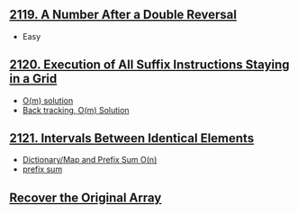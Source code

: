 ## [2119. A Number After a Double Reversal](https://leetcode.com/contest/weekly-contest-273/problems/a-number-after-a-double-reversal)
- Easy

## [2120. Execution of All Suffix Instructions Staying in a Grid](https://leetcode.com/contest/weekly-contest-273/problems/execution-of-all-suffix-instructions-staying-in-a-grid)
- [O(m) solution](https://leetcode.com/problems/execution-of-all-suffix-instructions-staying-in-a-grid/discuss/1647617/python-O(m)-solution-with-detailed-explanation.)
- [Back tracking, O(m) Solution](https://leetcode.com/problems/execution-of-all-suffix-instructions-staying-in-a-grid/discuss/1647654/Python-Back-tracking-O(m)-Solution)

## [2121. Intervals Between Identical Elements](https://leetcode.com/contest/weekly-contest-273/problems/intervals-between-identical-elements)
- [Dictionary/Map and Prefix Sum O(n)](https://leetcode.com/problems/intervals-between-identical-elements/discuss/1647630/Python3-Java-C%2B%2B-DictionaryMap-and-Prefix-Sum-O(n))
- [prefix sum](https://leetcode.com/problems/intervals-between-identical-elements/discuss/1647480/Python3-prefix-sum)

## [Recover the Original Array](https://leetcode.com/contest/weekly-contest-273/problems/recover-the-original-array)
